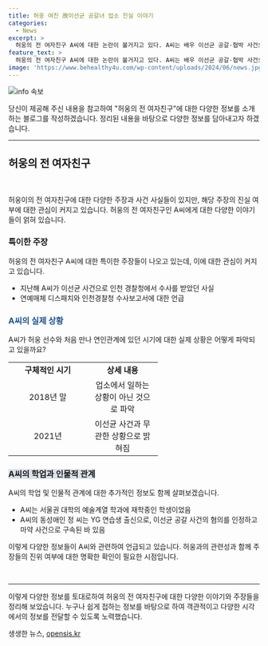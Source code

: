 ```yaml
---
title: 허웅 여친 故이선균 공갈녀 업소 진실 이야기
categories:
  - News
excerpt: >
  허웅의 전 여자친구 A씨에 대한 논란이 불거지고 있다. A씨는 배우 이선균 공갈·협박 사건으로 구속기소돼 재판을 받고 있는 유흥업소 실장 김씨와 같은 업소 출신이라는 주장이 나와 관심이 쏠리고 있다. 하지만 A씨는 허웅 선수와의 연인 관계 시기와 관련하여 해당 주장과 다른 점을 강조하고 있다. 허웅은 농구계 스타로, 2023~2024 소속팀 KCC 이지스를 정상으로 이끈 농구 대통령 허재의 큰 아들로 알려져 있다.
feature_text: >
  허웅의 전 여자친구 A씨에 대한 논란이 불거지고 있다. A씨는 배우 이선균 공갈·협박 사건으로 구속기소돼 재판을 받고 있는 유흥업소 실장 김씨와 같은 업소 출신이라는 주장이 나와 관심이 쏠리고 있다. 하지만 A씨는 허웅 선수와의 연인 관계 시기와 관련하여 해당 주장과 다른 점을 강조하고 있다. 허웅은 농구계 스타로, 2023~2024 소속팀 KCC 이지스를 정상으로 이끈 농구 대통령 허재의 큰 아들로 알려져 있다.
image: 'https://www.behealthy4u.com/wp-content/uploads/2024/06/news.jpg'
---
```


<p><img src="https://www.behealthy4u.com/wp-content/uploads/2024/06/news.jpg" alt="info 속보" /></p>

<p>당신이 제공해 주신 내용을 참고하여 "허웅의 전 여자친구"에 대한 다양한 정보를 소개하는 블로그를 작성하겠습니다. 정리된 내용을 바탕으로 다양한 정보를 담아내고자 하겠습니다. </p>

<hr />

<h2 data-ke-size="size26">허웅의 전 여자친구</h2>

<p data-ke-size="size16">&nbsp;</p>

<p>허웅이의 전 여자친구에 대한 다양한 주장과 사건 사실들이 있지만, 해당 주장의 진실 여부에 대한 관심이 커지고 있습니다. 허웅의 전 여자친구인 A씨에게 대한 다양한 이야기들이 얽혀 있습니다.</p>

<h3>특이한 주장</h3>

<p data-ke-size="size16">허웅의 전 여자친구 A씨에 대한 특이한 주장들이 나오고 있는데, 이에 대한 관심이 커지고 있습니다.</p>

<ul>
  <li>지난해 A씨가 이선균 사건으로 인천 경찰청에서 수사를 받았던 사실</li>
  <li>연예매체 디스패치와 인천경찰청 수사보고서에 대한 언급</li>
</ul>

<h3><b><span style="color: #1a5490;">A씨의 실제 상황</span></b></h3>

<p data-ke-size="size16">A씨가 허웅 선수와 처음 만나 연인관계에 있던 시기에 대한 실제 상황은 어떻게 파악되고 있을까요?</p>

<table>
  <colgroup>
    <col width="158">
    <col width="142">
  </colgroup>
  <tr>
    <td style="text-align: center; height: 17px;"><b>구체적인 시기</b></td>
    <td style="text-align: center; height: 17px;"><b>상세 내용</b></td>
  </tr>
  <tr>
    <td style="text-align: center;">2018년 말</td>
    <td style="text-align: center;">업소에서 일하는 상황이 아닌 것으로 파악</td>
  </tr>
  <tr>
    <td style="text-align: center;">2021년</td>
    <td style="text-align: center;">이선균 사건과 무관한 상황으로 밝혀짐</td>
  </tr>
</table>

<h3><b><span style="background-color: #21538527;">A씨의 학업과 인물적 관계</span></b></h3>

<p data-ke-size="size16">A씨의 학업 및 인물적 관계에 대한 추가적인 정보도 함께 살펴보겠습니다.</p>

<ul>
  <li>A씨는 서울권 대학의 예술계열 학과에 재학중인 학생이었음</li>
  <li>A씨의 동성애인 정 씨는 YG 연습생 출신으로, 이선균 공갈 사건의 혐의를 인정하고 마약 사건으로 구속된 바 있음</li>
</ul>

<p>이렇게 다양한 정보들이 A씨와 관련하여 언급되고 있습니다. 허웅과의 관련성과 함께 주장들의 진위 여부에 대한 명확한 확인이 필요한 시점입니다.</p>

<p data-ke-size="size16">&nbsp;</p>

<hr />

<p>이렇게 다양한 정보를 토대로하여 허웅의 전 여자친구에 대한 다양한 이야기와 주장들을 정리해 보았습니다. 누구나 쉽게 접하는 정보를 바탕으로 하여 객관적이고 다양한 시각에서의 정보를 전달할 수 있도록 노력했습니다.</p>
생생한 뉴스, <a href="https://opensis.kr" rel="dofollow">opensis.kr</a>


